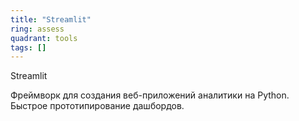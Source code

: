 ```yaml
---
title: "Streamlit"
ring: assess
quadrant: tools
tags: []
---
```


Streamlit

Фреймворк для создания веб-приложений аналитики на Python. Быстрое прототипирование дашбордов.
